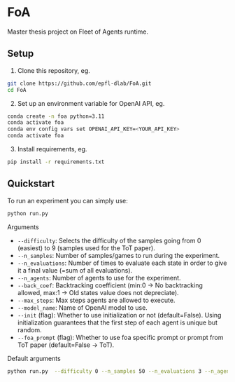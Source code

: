 # FoA
Master thesis project on Fleet of Agents runtime.

## Setup
1. Clone this repository, eg.
```bash
git clone https://github.com/epfl-dlab/FoA.git
cd FoA
```
2. Set up an environment variable for OpenAI API, eg.
```bash
conda create -n foa python=3.11
conda activate foa
conda env config vars set OPENAI_API_KEY=<YOUR_API_KEY>
conda activate foa
```
3. Install requirements, eg.
```bash
pip install -r requirements.txt
```

## Quickstart
To run an experiment you can simply use:
```bash
python run.py
```
Arguments
- `--difficulty`: Selects the difficulty of the samples going from 0 (easiest) to 9 (samples used for the ToT paper).
- `--n_samples`: Number of samples/games to run during the experiment.
- `--n_evaluations`: Number of times to evaluate each state in order to give it a final value (=sum of all evaluations).
- `--n_agents`: Number of agents to use for the experiment.
- `--back_coef`: Backtracking coefficient (min:0 -> No backtracking allowed, max:1 -> Old states value does not depreciate).
- `--max_steps`: Max steps agents are allowed to execute.
- `--model_name`: Name of OpenAI model to use.
- `--init` (flag): Whether to use initialization or not (default=False). Using initialization guarantees that the first step of each agent is unique but random.
- `--foa_prompt` (flag): Whether to use foa specific prompt or prompt from ToT paper (default=False -> ToT).

Default arguments
```bash
python run.py  --difficulty 0 --n_samples 50 --n_evaluations 3 --n_agents 5 --back_coef 0.8 --max_steps 10 --model_name gpt-3.5-turbo-1106
```
